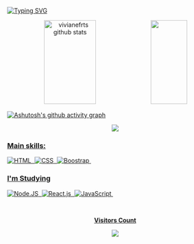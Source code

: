 [![Typing SVG](https://readme-typing-svg.herokuapp.com/?color=B08BE0&size=30&center=true&vCenter=true&width=1000&lines=HELLO,+My+Name+is+Viviane+Moreira;I'm+28+years+old;I+from+Rio+de+Janeiro;I'm+a+programming+student+at+Resilia;Be+Welcome!+:%29)](https://git.io/typing-svg)

<div align="center">  
  <img width="49%" height="195px" src="https://github-readme-stats.vercel.app/api?username=vivianefrts&show_icons=true&count_private=true&hide_border=true&title_color=A467E0&icon_color=8E84FA&text_color=ffffff&bg_color=0d1117" alt="vivianefrts github stats" /> 
  <img width="41%" height="195px" src="https://github-readme-stats.vercel.app/api/top-langs/?username=vivianefrts&layout=compact&hide_border=true&title_color=A467E0&text_color=ffffff&bg_color=0d1117" />
</div>

[![Ashutosh's github activity graph](https://github-readme-activity-graph.cyclic.app/graph?username=vivianefrts&bg_color=000000&color=624c9e&line=772e9e&point=649ac4&area=true&hide_border=true)](https://github.com/ashutosh00710/github-readme-activity-graph)

<div align="center">  
<a href="https://www.instagram.com/anne.frts_/" target="_blank"><img src="https://img.shields.io/badge/-Instagram-%238E84FA?style=for-the-badge&logo=instagram&logoColor=white"</a>
</div> 
  
  ### Main skills:
![HTML](https://img.shields.io/badge/-HTML-0D1117?style=for-the-badge&logo=html5&labelColor=0D1117)&nbsp;
![CSS](https://img.shields.io/badge/-CSS-0D1117?style=for-the-badge&logo=CSS3&logoColor=1572B6&labelColor=0D1117)&nbsp;
![Boostrap](https://img.shields.io/badge/-boostrap-0D1117?style=for-the-badge&logo=bootstrap&labelColor=0D1117)&nbsp;
  
  ### I'm Studying 
![Node.JS](https://img.shields.io/badge/-Node.JS-0D1117?style=for-the-badge&logo=node.js&labelColor=0D1117&textColor=0D1117)&nbsp;
![React.js](https://img.shields.io/badge/-React.js-0D1117?style=for-the-badge&logo=react&labelColor=0D1117)&nbsp;
![JavaScript](https://img.shields.io/badge/-JavaScript-0D1117?style=for-the-badge&logo=javascript&labelColor=0D1117&textColor=0D1117)&nbsp;
  
 <div align="center">
<br><p align="centre"><b>Visitors Count</b></p>  
<p align="center"><img align="center" src="https://profile-counter.glitch.me/{vivianefrts}/count.svg" /></p> 
<br></div>
